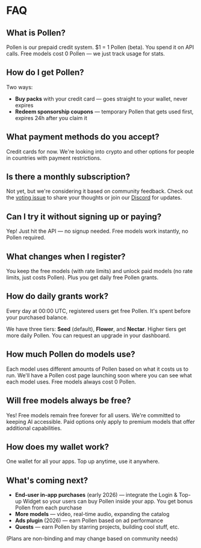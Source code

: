 # FAQ

## What is Pollen?

Pollen is our prepaid credit system. $1 = 1 Pollen (beta). You spend it on API calls. Free models cost 0 Pollen — we just track usage for stats.

## How do I get Pollen?

Two ways:
- **Buy packs** with your credit card — goes straight to your wallet, never expires
- **Redeem sponsorship coupons** — temporary Pollen that gets used first, expires 24h after you claim it

## What payment methods do you accept?

Credit cards for now. We're looking into crypto and other options for people in countries with payment restrictions.

## Is there a monthly subscription?

Not yet, but we're considering it based on community feedback. Check out the [voting issue](https://github.com/pollinations/pollinations/issues/2202) to share your thoughts or join our [Discord](https://discord.gg/pollinations) for updates.

## Can I try it without signing up or paying?

Yep! Just hit the API — no signup needed. Free models work instantly, no Pollen required.

## What changes when I register?

You keep the free models (with rate limits) and unlock paid models (no rate limits, just costs Pollen). Plus you get daily free Pollen grants.

## How do daily grants work?

Every day at 00:00 UTC, registered users get free Pollen. It's spent before your purchased balance.

We have three tiers: **Seed** (default), **Flower**, and **Nectar**. Higher tiers get more daily Pollen. You can request an upgrade in your dashboard.

## How much Pollen do models use?

Each model uses different amounts of Pollen based on what it costs us to run. We'll have a Pollen cost page launching soon where you can see what each model uses. Free models always cost 0 Pollen.

## Will free models always be free?

Yes! Free models remain free forever for all users. We're committed to keeping AI accessible. Paid options only apply to premium models that offer additional capabilities.

## How does my wallet work?

One wallet for all your apps. Top up anytime, use it anywhere.

## What's coming next?

- **End-user in-app purchases** (early 2026) — integrate the Login & Top-up Widget so your users can buy Pollen inside your app. You get bonus Pollen from each purchase
- **More models** — video, real-time audio, expanding the catalog
- **Ads plugin** (2026) — earn Pollen based on ad performance
- **Quests** — earn Pollen by starring projects, building cool stuff, etc.

(Plans are non-binding and may change based on community needs)
